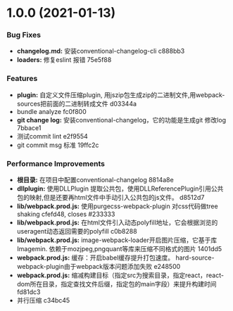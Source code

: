 # 1.0.0 (2021-01-13)


### Bug Fixes

* **changelog.md:** 安装conventional-changelog-cli c888bb3
* **loaders:** 修复eslint 报错 75e5f88


### Features

* **plugin:** 自定义文件压缩plugin, 用jszip包生成zip的二进制文件,用webpack-sources把前面的二进制转成文件 d03344a
* bundle analyze fc0f800
* **git change log:** 安装conventional-changelog，它的功能是生成git 修改log 7bbace1
* 测试commit lint e2f9554
* git commit msg 标准 19ffc2c


### Performance Improvements

* **根目录:** 在项目中配置conventional-changelog 8814a8e
* **dllplugin:** 使用DLLPlugin 提取公共包，使用DLLReferencePlugin引用公共包的映射,但是还要再html文件中手动引入公共包的js文件。 d8512d7
* **lib/webpack.prod.js:** 使用purgecss-webpack-plugin 对css代码做tree shaking cfefd48, closes #233333
* **lib/webpack.prod.js:** 在html文件引入动态polyfill地址，它会根据浏览的useragent动态返回需要的polyfill c0b8288
* **lib/webpack.prod.js:** image-webpack-loader开启图片压缩，它基于库Imagemin. 依赖于mozjpeg,pngquant等库来压缩不同格式的图片 1401dd5
* **webpack.prod.js:** 缓存：开启babel缓存提升打包速度。 hard-source-webpack-plugin由于webpack版本问题添加失败 e248500
* **webpack.prod.js:** 缩减构建目标（指定src为搜索目录，指定react，react-dom所在目录，指定查找文件后缀，指定包的main字段）来提升构建时间 fd81dc3
* 并行压缩 c34bc45



